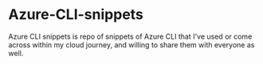 # Azure-CLI-snippets
Azure CLI snippets is repo of snippets of Azure CLI that I've used or come across within my cloud journey, and willing to share them with everyone as well. 
